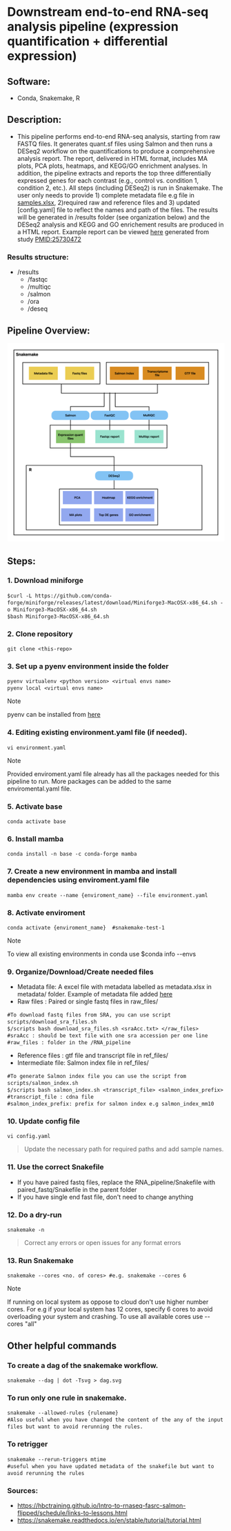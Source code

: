 # Downstream end-to-end RNA-seq analysis pipeline (expression quantification + differential expression)

## Software:
- Conda, Snakemake, R

## Description: 
- This pipeline performs end-to-end RNA-seq analysis, starting from raw FASTQ files. It generates quant.sf files using Salmon and then runs a DESeq2 workflow on the quantifications to produce a comprehensive analysis report. The report, delivered in HTML format, includes MA plots, PCA plots, heatmaps, and KEGG/GO enrichment analyses. In addition, the pipeline extracts and reports the top three differentially expressed genes for each contrast (e.g., control vs. condition 1, condition 2, etc.). All steps (including DESeq2) is run in Snakemake. The user only needs to provide 1) complete metadata file e.g file in [samples.xlsx](/metadata/samples_example.xlsx), 2)required raw and reference files and 3) updated [config.yaml] file to reflect the names and path of the files. The results will be generated in /results folder (see organization below) and the DESeq2 analysis and KEGG and GO enrichement results are produced in a HTML report. Example report can be viewed [here](/results/deseq/deseq_analysis_example.html) generated from study [PMID:25730472](https://pubmed.ncbi.nlm.nih.gov/25730472/)

### Results structure:
- /results
    - /fastqc  
    - /multiqc 
    - /salmon
    - /ora
    - /deseq

## Pipeline Overview:
![Overview](/images/Overview.png)

## Steps:

### 1. Download miniforge
```
$curl -L https://github.com/conda-forge/miniforge/releases/latest/download/Miniforge3-MacOSX-x86_64.sh -o Miniforge3-MacOSX-x86_64.sh
$bash Miniforge3-MacOSX-x86_64.sh
```

### 2. Clone repository

```
git clone <this-repo>
```

### 3. Set up a pyenv environment inside the folder
```
pyenv virtualenv <python version> <virtual envs name> 
pyenv local <virtual envs name>
```
> [!NOTE] 
> pyenv can be installed from [here](https://github.com/pyenv/pyenv/blob/master/README.md#installation)


### 4. Editing existing environment.yaml file (if needed).
```
vi environment.yaml 
```
> [!NOTE]
> Provided enviroment.yaml file already has all the packages needed for this pipeline to run. More packages can be added to the same enviromental.yaml file.

### 5. Activate base
```
conda activate base
```

### 6. Install mamba
```
conda install -n base -c conda-forge mamba
```

### 7. Create a new environment in mamba and install dependencies using enviroment.yaml file
```
mamba env create --name {enviroment_name} --file environment.yaml
```

### 8. Activate enviroment
```
conda activate {enviroment_name}  #snakemake-test-1
```
> [!NOTE]
> To view all existing environments in conda use $conda info --envs
 
### 9. Organize/Download/Create needed files

- Metadata file: A excel file with metadata labelled as metadata.xlsx in metadata/ folder. Example of metadata file added [here](/metadata/samples_example.xlsx)
- Raw files : Paired or single fastq files in raw_files/
```
#To download fastq files from SRA, you can use script scripts/download_sra_files.sh
$/scripts bash download_sra_files.sh <sraAcc.txt> </raw_files> 
#sraAcc : should be text file with one sra accession per one line
#raw_files : folder in the /RNA_pipeline
```
- Reference files : gtf file and transcript file in ref_files/
- Intermediate file: Salmon index file in ref_files/
```
#To generate Salmon index file you can use the script from scripts/salmon_index.sh
$/scripts bash salmon_index.sh <transcript_file> <salmon_index_prefix>
#transcript_file : cdna file
#salmon_index_prefix: prefix for salmon index e.g salmon_index_mm10
```
### 10. Update config file

```
vi config.yaml
```
> Update the necessary path for required paths and add sample names. 

### 11. Use the correct Snakefile

- If you have paired fastq files, replace the RNA_pipeline/Snakefile with paired_fastq/Snakefile in the parent folder
- If you have single end fast file, don't need to change anything

### 12. Do a dry-run
```
snakemake -n
```   
> Correct any errors or open issues for any format errors

### 13. Run Snakemake 
```
snakemake --cores <no. of cores> #e.g. snakemake --cores 6
```
> [!Note]
> If running on local system as oppose to cloud don't use higher number cores. For e.g if your local system has 12 cores, specify 6 cores to avoid overloading your system and crashing. To use all available cores use --cores "all"

## Other helpful commands
### To create a dag of the snakemake workflow. 
```
snakemake --dag | dot -Tsvg > dag.svg
```
### To run only one rule in snakemake. 
```
snakemake --allowed-rules {rulename} 
#Also useful when you have changed the content of the any of the input files but want to avoid rerunning the rules.
```
### To retrigger 
```
snakemake --rerun-triggers mtime
#useful when you have updated metadata of the snakefile but want to avoid rerunning the rules
```
### Sources:
- https://hbctraining.github.io/Intro-to-rnaseq-fasrc-salmon-flipped/schedule/links-to-lessons.html
- https://snakemake.readthedocs.io/en/stable/tutorial/tutorial.html


